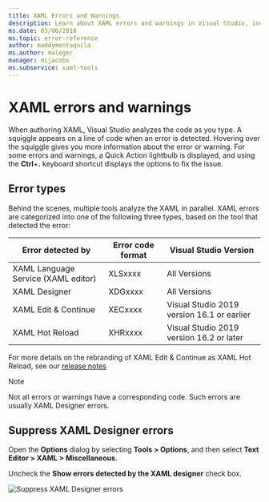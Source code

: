 ```yaml
---
title: XAML Errors and Warnings
description: Learn about XAML errors and warnings in Visual Studio, including how errors are categorized, how to get error information, and how to find options for fixing them.
ms.date: 03/06/2018
ms.topic: error-reference
author: maddymontaquila
ms.author: maleger
manager: mijacobs
ms.subservice: xaml-tools
---
```

# XAML errors and warnings

When authoring XAML, Visual Studio analyzes the code as you type. A squiggle appears on a line of code when an error is detected. Hovering over the squiggle gives you more information about the error or warning. For some errors and warnings, a Quick Action lightbulb is displayed, and using the **Ctrl**+**.** keyboard shortcut displays the options to fix the issue.

## Error types

Behind the scenes, multiple tools analyze the XAML in parallel. XAML errors are categorized into one of the following three types, based on the tool that detected the error:

|**Error detected by**|**Error code format**|**Visual Studio Version**|
| - |-----------------| - |
|XAML Language Service (XAML editor)|XLSxxxx| All Versions |
|XAML Designer|XDGxxxx| All Versions |
|XAML Edit & Continue|XECxxxx| Visual Studio 2019 version 16.1 or earlier |
|XAML Hot Reload | XHRxxxx | Visual Studio 2019 version 16.2 or later |

For more details on the rebranding of XAML Edit & Continue as XAML Hot Reload, see our [release notes](/visualstudio/releases/2019/release-notes-v16.2#wpfuwp-tooling)

> [!Note]
> Not all errors or warnings have a corresponding code. Such errors are usually XAML Designer errors.

## Suppress XAML Designer errors

Open the **Options** dialog by selecting **Tools > Options**, and then select **Text Editor > XAML > Miscellaneous**.

Uncheck the **Show errors detected by the XAML designer** check box.

![Suppress XAML Designer errors](media/suppress_xaml_designer_errors.png)
